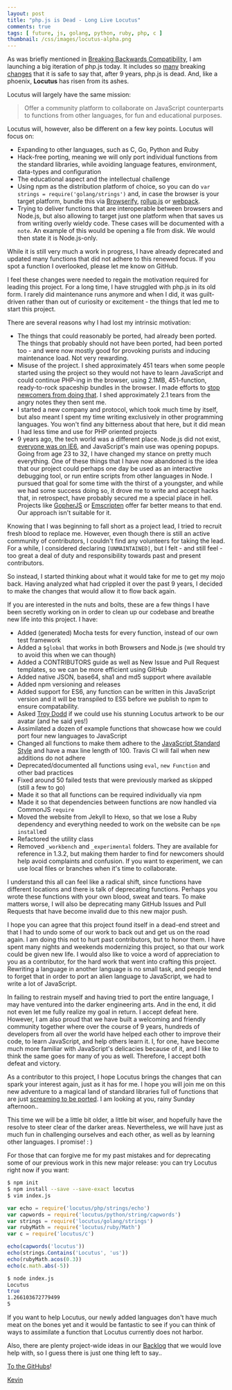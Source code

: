 ```yaml
---
layout: post
title: "php.js is Dead - Long Live Locutus"
comments: true
tags: [ future, js, golang, python, ruby, php, c ]
thumbnail: /css/images/locutus-alpha.png
---
```


As was briefly mentioned in [Breaking Backwards Compatibility](/blog/2016/04/20/breaking-bc/), 
I am launching a big iteration of php.js today. It includes so [many](https://github.com/kvz/locutus/pull/290) breaking [changes](https://github.com/kvz/locutus/blob/master/CHANGELOG.md#v200) that it is safe to say that, after 
9 years, php.js is dead. And, like a phoenix, **Locutus** has risen from its ashes.

Locutus will largely have the same mission: 
  
> Offer a community platform to collaborate on JavaScript counterparts 
to functions from other languages, for fun and educational purposes.

Locutus will, however, also be different on a few key points. Locutus will focus on:

- Expanding to other languages, such as C, Go, Python and Ruby
- Hack-free porting, meaning we will only port individual functions from the standard libraries, while avoiding language features, environment, data-types and configuration
- The educational aspect and the intellectual challenge
- Using npm as the distribution platform of choice, so you can do `var strings = require('golang/strings')` and, in case the browser is your target platform, bundle this via [Browserify](http://browserify.org/), [rollup.js](http://rollupjs.org/) or [webpack](https://webpack.github.io/).
- Trying to deliver functions that are interoperable between browsers and Node.js, but also allowing to target just one platform when that saves us from writing overly wieldy code. These cases will be documented with a `note`. An example of this would be opening a file from disk. We would then state it is Node.js-only.

While it is still very much a work in progress, I have already deprecated and updated many functions that did not adhere to this renewed focus. If you spot a function I overlooked, please let me know on GitHub.

I feel these changes were needed to regain the motivation required for leading this project. For a long time, I have struggled with php.js in its old form. I rarely did maintenance runs anymore and when I did, it was guilt-driven rather than out of curiosity or excitement - the things that led me to start this project.

There are several reasons why I had lost my intrinsic motivation:

- The things that could reasonably be ported, had already been ported. The things that probably should not have been ported, had been ported too - and were now mostly good for provoking purists and inducing maintenance load. Not very rewarding.
- Misuse of the project. I shed approximately 451 tears when some people started using the project so they would not have to learn JavaScript and could continue PHP-ing in the browser, using 2.1MB, 451-function, ready-to-rock spaceship bundles in the browser. I made efforts to [stop newcomers from doing that](/blog/2013/05/a-word-on-the-focus-of-php-dot-js/). I shed approximately 2.1 tears from the angry notes they then sent me.
- I started a new company and protocol, which took much time by itself, but also meant I spent my time writing exclusively in other programming languages. You won't find any bitterness about that here, but it did mean I had less time and use for PHP oriented projects
- 9 years ago, the tech world was a different place. Node.js did not exist, [everyone was on IE6](https://www.w3counter.com/globalstats.php?date=2007-05-30), and JavaScript's main use was opening popups. Going from age 23 to 32, I have changed my stance on pretty much everything. One of these things that I have now abandoned is the idea that our project could perhaps one day be used as an interactive debugging tool, or run entire scripts from other languages in Node. I pursued that goal for some time with the thirst of a youngster, and while we had some success doing so, it drove me to write and accept hacks that, in retrospect, have probably secured me a special place in hell. Projects like [GopherJS](https://github.com/gopherjs/gopherjs) or [Emscripten](http://kripken.github.io/emscripten-site/) offer far better means to that end. Our approach isn't suitable for it.

Knowing that I was beginning to fall short as a project lead, I tried to recruit fresh blood to replace me. However, even though there is still an active community of contributors, I couldn't find any volunteers for taking the lead. For a while, I considered declaring `[UNMAINTAINED]`, but I felt - and still feel - too great a deal of duty and responsibility towards past and present contributors.

So instead, I started thinking about what it would take for me to get my mojo back. Having analyzed 
what had crippled it over the past 9 years, I decided to make the changes that would allow it to flow 
back again.

If you are interested in the nuts and bolts, these are a few things I have been secretly 
working on in order to clean up our codebase and breathe new life into this project. I have:

- Added (generated) Mocha tests for every function, instead of our own test framework
- Added a `$global` that works in both Browsers and Node.js (we should try to avoid this when we can though)
- Added a CONTRIBUTORS guide as well as New Issue and Pull Request templates, so we can be more efficient using GitHub
- Added native JSON, base64, sha1 and md5 support where available
- Added npm versioning and releases
- Added support for ES6, any function can be written in this JavaScript version and it will be transpiled to ES5 before we publish to npm to ensure compatability.
- Asked [Troy Dodd](http://troydodd.deviantart.com/art/Locutus-of-Borg-217586598) if we could use his stunning Locutus artwork to be our avatar (and he said yes!)
- Assimilated a dozen of example functions that showcase how we could port four new languages to JavaScript
- Changed all functions to make them adhere to the [JavaScript Standard Style](http://standardjs.com/) and have a max line length of 100. Travis CI will fail when new additions do not adhere
- Deprecated/documented all functions using `eval`, `new Function` and other bad practices
- Fixed  around 50 failed tests that were previously marked as skipped (still a few to go)
- Made it so that all functions can be required individually via npm
- Made it so that dependencies between functions are now handled via CommonJS `require`
- Moved the website from Jekyll to Hexo, so that we lose a Ruby dependency and everything needed to work on the website can be `npm install`ed
- Refactored the utility class
- Removed `_workbench` and `_experimental` folders. They are available for reference in 1.3.2, but making them harder to find for newcomers should help avoid complaints and confusion. If you want to experiment, we can use local files or branches when it's time to collaborate.

I understand this all can feel like a radical shift, since functions have different locations and there is talk of deprecating functions. Perhaps you wrote these functions with your own blood, sweat and tears. To make matters worse, I will also be deprecating many GitHub Issues and Pull Requests that have become invalid due to this new major push.

I hope you can agree that this project found itself in a dead-end street and that I had to undo some of our work to back out and get us on the road again. I am doing this not to hurt past contributors, but to honor them. I have spent many nights and weekends modernizing this project, so that our work could be given new life. I would also like to voice a word of appreciation to you as a contributor, for the hard work that went into crafting this project. Rewriting a language in another language is no small task, and people tend to forget that in order to port an alien language to JavaScript, we had to write a lot of JavaScript. 

In failing to restrain myself and having tried to port the entire language, I may have ventured into the darker engineering arts. And in the end, it did not even let me fully realize my goal in return. I accept defeat here. However, I am also proud that we have built a welcoming and friendly community together where over the course of 9 years, hundreds of developers from all over the world have helped each other to improve their code, to learn JavaScript, and help others learn it. I, for one, have become much more familiar with JavaScript's delicacies because of it, and I like to think the same goes for many of you as well. Therefore, I accept both defeat and victory.

As a contributor to this project, I hope Locutus brings the changes that can spark your interest again, just as it has for me. I hope you will join me on this new adventure to a magical land of standard libraries full of functions that are just [screaming to be ported](https://golang.org/pkg/strings/). I am looking at you, rainy Sunday afternoon..

This time we will be a little bit older, a little bit wiser, and hopefully have the resolve to steer clear of the darker areas. Nevertheless, we will have just as much fun in challenging ourselves and each other, as well as by learning other languages. I promise! : )

For those that can forgive me for my past mistakes and for deprecating some of our previous work in this new major release: 
you can try Locutus right now if you want:

```bash
$ npm init
$ npm install --save --save-exact locutus
$ vim index.js
```

```javascript
var echo = require('locutus/php/strings/echo')
var capwords = require('locutus/python/string/capwords')
var strings = require('locutus/golang/strings')
var rubyMath = require('locutus/ruby/Math')
var c = require('locutus/c')

echo(capwords('locutus'))
echo(strings.Contains('Locutus', 'us'))
echo(rubyMath.acos(0.3))
echo(c.math.abs(-5))
```

```bash
$ node index.js
Locutus
true
1.266103672779499
5
```

If you want to help Locutus, our newly added languages don't have much meat on the bones yet and it would be fantastic to see if you can think of ways to assimilate a function that Locutus currently does not harbor.

Also, there are plenty project-wide ideas in our [Backlog](https://github.com/kvz/locutus/blob/master/CHANGELOG.md#Backlog) that we would love help with, so I guess there is just one thing left to say..

[To the GitHubs](https://github.com/kvz/locutus)!

[Kevin](http://twitter.com/kvz)
